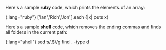 Here's a sample **ruby** code, which
prints the elements of an array:

{:lang="ruby"}
    ['Ian','Rich','Jon'].each {|x| puts x}

Here's a sample **shell** code, which
removes the ending commas and
finds all folders in the current path:

{:lang="shell"}
    sed s/,$//g
    find . -type d
